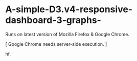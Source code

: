 # A-simple-D3.v4-responsive-dashboard-3-graphs-

Runs on latest version of Mozilla Firefox & Google Chrome.

[ Google Chrome needs server-side execution. ]

hf.
